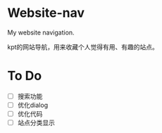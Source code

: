# Website-nav
My website navigation.

kpt的网站导航，用来收藏个人觉得有用、有趣的站点。

# To Do
- [ ] 搜索功能
- [ ] 优化dialog
- [ ] 优化代码
- [ ] 站点分类显示

